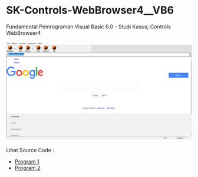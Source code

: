 # SK-Controls-WebBrowser4__VB6
Fundamental Pemrograman Visual Basic 6.0 - Studi Kasus; Controls WebBrowser4<br><br>
<img src="https://github.com/RizkyKhapidsyah/SK-Controls-WebBrowser4__VB6/blob/main/result/001.PNG"><br><br>
Lihat Source Code : <br>
- <a href="https://github.com/RizkyKhapidsyah/SK-Controls-WebBrowser4__VB6/blob/main/Form1.frm">Program 1</a><br>
- <a href="https://github.com/RizkyKhapidsyah/SK-Controls-WebBrowser4__VB6/blob/main/Form2.frm">Program 2</a>
